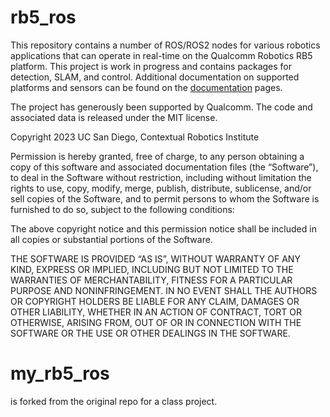 # rb5_ros

This repository contains a number of ROS/ROS2 nodes for various robotics applications that can operate in real-time on the Qualcomm Robotics RB5 platform. This project is work in progress and contains packages for detection, SLAM, and control. Additional documentation on supported platforms and sensors can be found on the [documentation](https://autonomousvehiclelaboratory.github.io/RB5_Robotics_Tutorials/) pages.

The project has generously been supported by Qualcomm. The code and associated data is released under the MIT license. 

Copyright 2023 UC San Diego, Contextual Robotics Institute

Permission is hereby granted, free of charge, to any person obtaining a copy of this software and associated documentation files (the “Software”), to deal in the Software without restriction, including without limitation the rights to use, copy, modify, merge, publish, distribute, sublicense, and/or sell copies of the Software, and to permit persons to whom the Software is furnished to do so, subject to the following conditions:

The above copyright notice and this permission notice shall be included in all copies or substantial portions of the Software.

THE SOFTWARE IS PROVIDED “AS IS”, WITHOUT WARRANTY OF ANY KIND, EXPRESS OR IMPLIED, INCLUDING BUT NOT LIMITED TO THE WARRANTIES OF MERCHANTABILITY, FITNESS FOR A PARTICULAR PURPOSE AND NONINFRINGEMENT. IN NO EVENT SHALL THE AUTHORS OR COPYRIGHT HOLDERS BE LIABLE FOR ANY CLAIM, DAMAGES OR OTHER LIABILITY, WHETHER IN AN ACTION OF CONTRACT, TORT OR OTHERWISE, ARISING FROM, OUT OF OR IN CONNECTION WITH THE SOFTWARE OR THE USE OR OTHER DEALINGS IN THE SOFTWARE.

# my_rb5_ros 

is forked from the original repo for a class project.